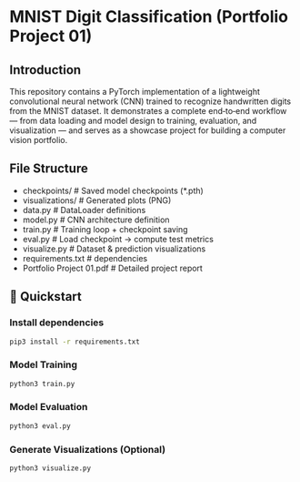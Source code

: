 # MNIST Digit Classification (Portfolio Project 01)

## Introduction
This repository contains a PyTorch implementation of a lightweight convolutional neural network (CNN) trained to recognize handwritten digits from the MNIST dataset. It demonstrates a complete end‑to‑end workflow — from data loading and model design to training, evaluation, and visualization — and serves as a showcase project for building a computer vision portfolio.

## File Structure
- checkpoints/ # Saved model checkpoints (*.pth) 
- visualizations/ # Generated plots (PNG) 
- data.py # DataLoader definitions 
- model.py # CNN architecture definition 
- train.py # Training loop + checkpoint saving 
- eval.py # Load checkpoint → compute test metrics 
- visualize.py # Dataset & prediction visualizations 
- requirements.txt # dependencies 
- Portfolio Project 01.pdf # Detailed project report

## 🚀 Quickstart

### Install dependencies

```bash
pip3 install -r requirements.txt
```

### Model Training
```bash
python3 train.py
```

### Model Evaluation
```bash
python3 eval.py
```

### Generate Visualizations (Optional)
```bash
python3 visualize.py
```
